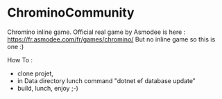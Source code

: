 # ChrominoCommunity
Chromino inline game.
Official real game by Asmodee is here :  https://fr.asmodee.com/fr/games/chromino/
But no inline game so this is one :)

How To :
- clone projet,
- in Data directory lunch command "dotnet ef database update"
- build, lunch, enjoy ;-)
